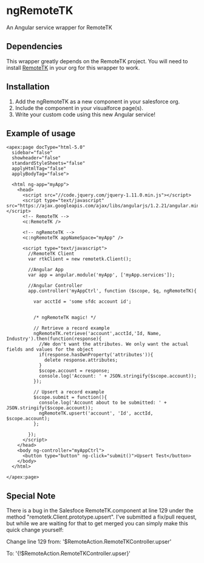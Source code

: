 ngRemoteTK
==========

An Angular service wrapper for RemoteTK

Dependencies
------------
This wrapper greatly depends on the RemoteTK project. You will need to install [RemoteTK](https://github.com/developerforce/Force.com-JavaScript-REST-Toolkit) in your org for this wrapper to work.

Installation
------------
1. Add the ngRemoteTK as a new component in your salesforce org.
2. Include the component in your visualforce page(s).
3. Write your custom code using this new Angular service!

Example of usage
----------------
```visualforce
<apex:page docType="html-5.0"
  sidebar="false"
  showheader="false"
  standardStyleSheets="false"
  applyHtmlTag="false"
  applyBodyTag="false">
  
  <html ng-app="myApp">
    <head>
      <script src="//code.jquery.com/jquery-1.11.0.min.js"></script>
      <script type="text/javascript" src="https://ajax.googleapis.com/ajax/libs/angularjs/1.2.21/angular.min.js"></script>
      <!-- RemoteTK -->
      <c:RemoteTK />

      <!-- ngRemoteTK -->
      <c:ngRemoteTK appNameSpace="myApp" />

      <script type="text/javascript">
        //RemoteTK Client
        var rtkClient = new remotetk.Client();

        //Angular App
        var app = angular.module('myApp', ['myApp.services']);

        //Angular Controller
        app.controller('myAppCtrl', function ($scope, $q, ngRemoteTK){

          var acctId = 'some sfdc account id';


          /* ngRemoteTK magic! */

          // Retrieve a record example
          ngRemoteTK.retrieve('account',acctId,'Id, Name, Industry').then(function(response){
            //We don't want the attributes. We only want the actual fields and values for the object
            if(response.hasOwnProperty('attributes')){
              delete response.attributes;
            }
            $scope.account = response;
            console.log('Account: ' + JSON.stringify($scope.account));
          });

          // Upsert a record example
          $scope.submit = function(){ 
            console.log('Account about to be submitted: ' + JSON.stringify($scope.account));
            ngRemoteTK.upsert('account', 'Id', acctId, $scope.account);
          };

        });
      </script>
    </head>
    <body ng-controller="myAppCtrl">
      <button type="button" ng-click="submit()">Upsert Test</button>
    </body>
  </html>
  
</apex:page>
```

Special Note
------------
There is a bug in the Salesfoce RemoteTK.component at line 129 under the method "remotetk.Client.prototype.upsert". I've submitted a fix/pull request, but while we are waiting for that to get merged you can simply make this quick change yourself:

Change line 129 from:
'$RemoteAction.RemoteTKController.upser'

To:
'{!$RemoteAction.RemoteTKController.upser}'